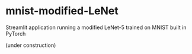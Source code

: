 # mnist-modified-LeNet
Streamlit application running a modified LeNet-5 trained on MNIST built in PyTorch

(under construction)
